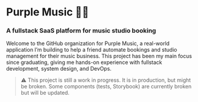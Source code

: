 # Purple Music 💜🎵

### A fullstack SaaS platform for music studio booking

Welcome to the GitHub organization for Purple Music, a real-world application I’m building to help a friend automate bookings and studio management for their music business. This project has been my main focus since graduating, giving me hands-on experience with fullstack development, system design, and DevOps.

> ⚠️ This project is still a work in progress. It is in production, but might be broken. Some components (tests, Storybook) are currently broken but will be updated.
